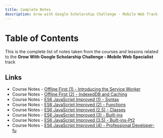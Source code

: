 ```yaml
---
title: Complete Notes
description: Grow with Google Scholarship Challenge - Mobile Web Track
---
```

<!-- markdownlint-disable MD022 MD024 MD032 -->
# Table of Contents
This is the complete list of notes taken from the courses and lessons related to the **Grow With Google Scholarship Challenge - Mobile Web Specialist** track

## Links

- Course Notes - [Offline First (1) - Introducing the Service Worker](https://james-priest.github.io/100-days-of-code-log-r2/Introducing-the-Service-Worker.html)
- Course Notes - [Offline First (2) - IndexedDB and Caching](https://james-priest.github.io/100-days-of-code-log-r2/IndexedDB-and-Caching.html)
- Course Notes - [ES6 JavaScript Improved (1) - Syntax](https://james-priest.github.io/100-days-of-code-log-r2/ES6-Syntax.html)
- Course Notes - [ES6 JavaScript Improved (2) - Functions](https://james-priest.github.io/100-days-of-code-log-r2/ES6-Functions.html)
- Course Notes - [ES6 JavaScript Improved (2.5) - Classes](https://james-priest.github.io/100-days-of-code-log-r2/ES6-Classes.html)
- Course Notes - [ES6 JavaScript Improved (3) - Built-ins](https://james-priest.github.io/100-days-of-code-log-r2/ES6-Built-ins.html)
- Course Notes - [ES6 JavaScript Improved (3.5) - Built-ins-Pt2](https://james-priest.github.io/100-days-of-code-log-r2/ES6-Built-ins-Pt2.html)
- Course Notes - [ES6 JavaScript Improved (4) - Professional Developer-fu](https://james-priest.github.io/100-days-of-code-log-r2/ES6-Professional-Developer-fu.html)